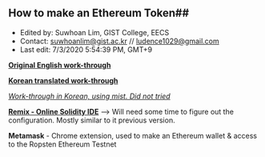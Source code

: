 ## How to make an Ethereum Token##

 - Edited by: Suwhoan Lim, GIST College, EECS
 - Contact: suwhoanlim@gist.ac.kr // ludence1029@gmail.com
 - Last edit: 7/3/2020 5:54:39 PM, GMT+9

**[Original English work-through](https://hashnode.com/post/how-to-build-your-own-ethereum-based-erc20-token-and-launch-an-ico-in-next-20-minutes-cjbcpwzec01c93awtbij90uzn)**


**[Korean translated work-through](https://ihpark92.tistory.com/35)**



*[Work-through in Korean, using mist. Did not tried](https://medium.com/@kimjunyong/9-%EC%8B%A4%EC%8A%B5-%EB%8F%99%EB%84%A4-%EC%95%84%EC%A0%80%EC%94%A8%EB%8F%84-%ED%95%A0-%EC%88%98-%EC%9E%88%EB%8A%94-%EC%95%84%EB%AC%B4%EA%B8%B0%EB%8A%A5%EC%97%86%EB%8A%94-%ED%86%A0%ED%81%B0-%EB%A7%8C%EB%93%A4%EA%B8%B0-461463eba08b)*


**[Remix - Online Solidity IDE](http://remix.ethereum.org/)** --> Will need some time to figure out the configuration. Mostly similar to it previous version.

**Metamask** - Chrome extension, used to make an Ethereum wallet & access to the Ropsten Ethereum Testnet